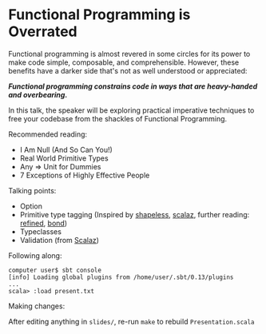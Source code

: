 Functional Programming is Overrated
===================================

Functional programming is almost revered in some circles for its power to make code simple, composable, and comprehensible. However, these benefits have a darker side that's not as well understood or appreciated:

_**Functional programming constrains code in ways that are heavy-handed and overbearing.**_

In this talk, the speaker will be exploring practical imperative techniques to free your codebase from the shackles of Functional Programming.

Recommended reading:

 * I Am Null (And So Can You!)
 * Real World Primitive Types
 * Any => Unit for Dummies
 * 7 Exceptions of Highly Effective People

Talking points:

 - Option
 - Primitive type tagging (Inspired by [shapeless](https://github.com/milessabin/shapeless/blob/shapeless-2.3.1/core/src/main/scala/shapeless/typeoperators.scala#L25-L34), [scalaz](https://github.com/scalaz/scalaz/blob/v7.2.2/core/src/main/scala/scalaz/package.scala#L99-L110), further reading: [refined](https://github.com/fthomas/refined), [bond](https://github.com/fwbrasil/bond))
 - Typeclasses
 - Validation (from [Scalaz](https://github.com/scalaz/scalaz/blob/v7.2.2/core/src/main/scala/scalaz/Validation.scala))

Following along:

```
computer user$ sbt console
[info] Loading global plugins from /home/user/.sbt/0.13/plugins
...
scala> :load present.txt
```

Making changes:

After editing anything in `slides/`, re-run `make` to rebuild `Presentation.scala`
